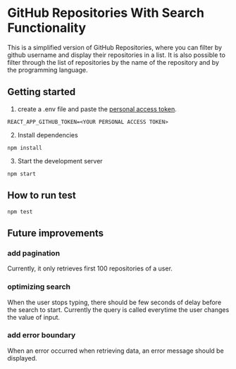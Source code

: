 # GitHub Repositories With Search Functionality

This is a simplified version of GitHub Repositories, where you can filter by github username and display their repositories in a list. It is also possible to filter through the list of repositories by the name of the repository and by the programming language.

## Getting started

1. create a .env file and paste the [personal access token](https://docs.github.com/en/authentication/keeping-your-account-and-data-secure/managing-your-personal-access-tokens).

```
REACT_APP_GITHUB_TOKEN=<YOUR PERSONAL ACCESS TOKEN>
```

2. Install dependencies 
```
npm install
```

3. Start the development server
```
npm start
```

## How to run test

```
npm test
```

## Future improvements

### add pagination
Currently, it only retrieves first 100 repositories of a user.

### optimizing search
When the user stops typing, there should be few seconds of delay before the search to start. Currently the query is called everytime the user changes the value of input.

### add error boundary
When an error occurred when retrieving data, an error message should be displayed.




